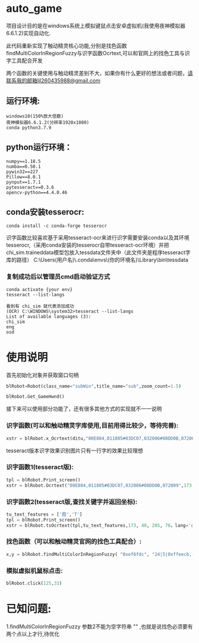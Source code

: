 # auto_game
项目设计目的是在windows系统上模拟键鼠点击安卓虚拟机(我使用夜神模拟器6.6.1.2)实现自动化.  

此代码重新实现了触动精灵核心功能,分别是找色函数findMultiColorInRegionFuzzy与识字函数Ocrtext,可以和官网上的找色工具与识字工具配合开发  



两个函数的关键使用与触动精灵差别不大，如果你有什么更好的想法或者问题，请联系我的邮箱ljl260435988@gmail.com

## 运行环境:
    windows10(150%放大倍数)
    夜神模拟器6.6.1.2(分辨率1920x1080)
    conda python3.7.9
## python运行环境：
    numpy==1.18.5
    numba==0.50.1
    pywin32==227
    Pillow==8.0.1
    pynput==1.7.1
    pytesseract==0.3.6
    opencv-python==4.4.0.46
## conda安装tesserocr:
    conda install -c conda-forge tesserocr
识字函数比较喜欢基于采用tesseract-ocr来进行识字需要安装conda以及其环境tesserocr,（采用conda安装的tesserocr自带tesseract-ocr环境）并把chi_sim.traineddata模型包放入tessdata文件夹中（此文件夹是程序tesseract字库的路径） 
 C:\\Users\(用户名)\\.conda\\envs\\(你的环境名)\\Library\\bin\\tessdata
 
### 复制成功后以管理员cmd启动验证方式
    conda activate {your env}
    tesseract --list-langs

    看到有 chi_sim 就代表添加成功
    (OCR) C:\WINDOWS\system32>tesseract --list-langs
    List of available languages (3):
    chi_sim
    eng
    osd


# 使用说明

首先初始化对象并获取窗口句柄

```python
blRobot=Robot(class_name="subWin",title_name="sub",zoom_count=1.5)

blRobot.Get_GameHwnd()
```
接下来可以使用部分功能了，还有很多其他方式的实现就不一一说明

### 识字函数(可以和触动精灵字库使用,目前用得比较少，等待完善):
```python
xstr = blRobot.x_Ocrtext(ditu,"00E804,011805#03DC07,032006#08DD0B,072009",444,506,589,560)
```
tesseract版本识字效果识别图片只有一行字的效果比较理想
### 识字函数1(tesseract版):
```python
tpl = blRobot.Print_screen() 
xstr = blRobot.Ocrtext("00E804,011805#03DC07,032006#08DD0B,072009",173, 40, 285, 76)
```

### 识字函数2(tesseract版,查找关键字并返回坐标):
```python
tu_text_features = ['图','T']
tpl = blRobot.Print_screen() 
xstr = blRobot.tsOcrtext(tpl,tu_text_features,173, 40, 285, 76，lang='chi_sim',psm=7, oem=1)
```

### 找色函数（可以和触动精灵官网的找色工具配合）:
```python
x,y = blRobot.findMultiColorInRegionFuzzy( "0xef6fdc", "24|5|0xffeecb,-7|30|0x2fb7ff", 90, 0, 0, 1919, 1079)
```

### 模拟虚拟机鼠标点击:

```python
blRobot.click(125,33)
```

# 已知问题:
1.findMultiColorInRegionFuzzy 参数2不能为空字符串 "" ,也就是说找色必须要有两个点以上才行,待优化